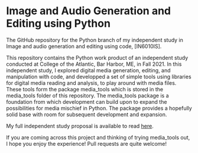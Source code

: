 # Image and Audio Generation and Editing using Python
The GitHub repository for the Python branch of my independent study in Image and audio generation and editing using code, [IN6010IS].

This repository contains the Python work product of an independent study conducted at College of the Atlantic, Bar Harbor,
ME, in Fall 2021. In this independent study, I explored digital media generation, editing, and manipulation with code, and
developped a set of simple tools using libraries for digital media reading and analysis, to play around with media files.
These tools form the package media_tools which is stored in the media_tools folder of this repository. The media_tools
package is a foundation from which development can build upon to expand the possibilities for media mischief in Python.
The package provides a hopefully solid base with room for subsequent development and expansion.

My full independent study proposal is available to read [here](project_documentation/Fall%202021%20Independent%20Study%20Proposal%20Phileas.pdf).

If you are coming across this project and thinking of trying media_tools out, I hope you enjoy the experience! Pull requests
are quite welcome!